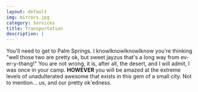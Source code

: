 ```yaml
---
layout: default
img: mirrors.jpg
category: Services
title: Transportation
description: |
---
```



You'll need to get to Palm Springs.  I knowIknowIknowIknow you're thinking "well those two are pretty ok, but sweet jayzus that's a long way from ev-er-y-thang!"  You are not wrong, it is, after all, the desert, and I will admit, I was once in your camp.  **HOWEVER** you will be amazed at the extreme levels of unadulterated awesome that exists in this gem of a small city.  Not to mention... us, and our pretty ok'edness.

